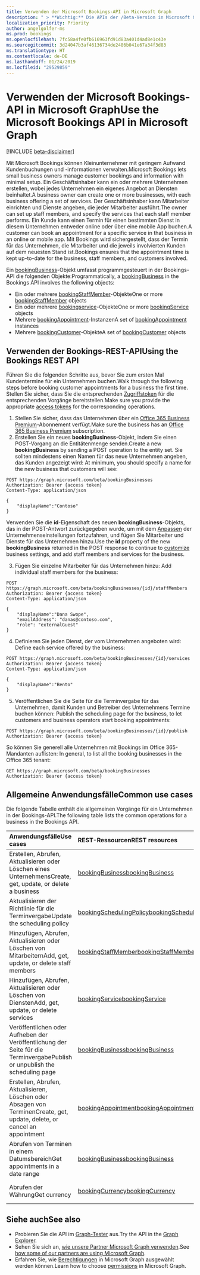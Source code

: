 ```yaml
---
title: Verwenden der Microsoft Bookings-API in Microsoft Graph
description: " > **Wichtig:** Die APIs der /Beta-Version in Microsoft Graph befinden sich in der Vorschau und können Änderungen unterliegen. Die Verwendung dieser APIs in Produktionsanwendungen wird nicht unterstützt."
localization_priority: Priority
author: angelgolfer-ms
ms.prod: bookings
ms.openlocfilehash: 7fc58a4fe0fb616963fd91d83a401d4ad8e1c43e
ms.sourcegitcommit: 3d24047b3af46136734de2486b041e67a34f3d83
ms.translationtype: HT
ms.contentlocale: de-DE
ms.lasthandoff: 01/24/2019
ms.locfileid: "29529859"
---
```

# <a name="use-the-microsoft-bookings-api-in-microsoft-graph"></a><span data-ttu-id="fbeb2-104">Verwenden der Microsoft Bookings-API in Microsoft Graph</span><span class="sxs-lookup"><span data-stu-id="fbeb2-104">Use the Microsoft Bookings API in Microsoft Graph</span></span>

 [!INCLUDE [beta-disclaimer](../../includes/beta-disclaimer.md)]
 
<span data-ttu-id="fbeb2-105">Mit Microsoft Bookings können Kleinunternehmer mit geringem Aufwand Kundenbuchungen und -informationen verwalten.</span><span class="sxs-lookup"><span data-stu-id="fbeb2-105">Microsoft Bookings lets small business owners manage customer bookings and information with minimal setup.</span></span> <span data-ttu-id="fbeb2-106">Ein Geschäftsinhaber kann ein oder mehrere Unternehmen erstellen, wobei jedes Unternehmen ein eigenes Angebot an Diensten beinhaltet.</span><span class="sxs-lookup"><span data-stu-id="fbeb2-106">A business owner can create one or more businesses, with each business offering a set of services.</span></span> <span data-ttu-id="fbeb2-107">Der Geschäftsinhaber kann Mitarbeiter einrichten und Dienste angeben, die jeder Mitarbeiter ausführt.</span><span class="sxs-lookup"><span data-stu-id="fbeb2-107">The owner can set up staff members, and specify the services that each staff member performs.</span></span> <span data-ttu-id="fbeb2-108">Ein Kunde kann einen Termin für einen bestimmten Dienst in diesem Unternehmen entweder online oder über eine mobile App buchen.</span><span class="sxs-lookup"><span data-stu-id="fbeb2-108">A customer can book an appointment for a specific service in that business in an online or mobile app.</span></span> <span data-ttu-id="fbeb2-109">Mit Bookings wird sichergestellt, dass der Termin für das Unternehmen, die Mitarbeiter und die jeweils involvierten Kunden auf dem neuesten Stand ist.</span><span class="sxs-lookup"><span data-stu-id="fbeb2-109">Bookings ensures that the appointment time is kept up-to-date for the business, staff members, and customers involved.</span></span>

<span data-ttu-id="fbeb2-110">Ein [bookingBusiness](bookingbusiness.md)-Objekt umfasst programmgesteuert in der Bookings-API die folgenden Objekte:</span><span class="sxs-lookup"><span data-stu-id="fbeb2-110">Programmatically, a [bookingBusiness](bookingbusiness.md) in the Bookings API involves the following objects:</span></span>
 
- <span data-ttu-id="fbeb2-111">Ein oder mehrere [bookingStaffMember](bookingstaffmember.md)-Objekte</span><span class="sxs-lookup"><span data-stu-id="fbeb2-111">One or more [bookingStaffMember](bookingstaffmember.md) objects</span></span>
- <span data-ttu-id="fbeb2-112">Ein oder mehrere [bookingservice](bookingservice.md)-Objekte</span><span class="sxs-lookup"><span data-stu-id="fbeb2-112">One or more [bookingService](bookingservice.md) objects</span></span>
- <span data-ttu-id="fbeb2-113">Mehrere [bookingAppointment](bookingappointment.md)-Instanzen</span><span class="sxs-lookup"><span data-stu-id="fbeb2-113">A set of [bookingAppointment](bookingappointment.md) instances</span></span>
- <span data-ttu-id="fbeb2-114">Mehrere [bookingCustomer](bookingcustomer.md)-Objekte</span><span class="sxs-lookup"><span data-stu-id="fbeb2-114">A set of [bookingCustomer](bookingcustomer.md) objects</span></span>

## <a name="using-the-bookings-rest-api"></a><span data-ttu-id="fbeb2-115">Verwenden der Bookings-REST-API</span><span class="sxs-lookup"><span data-stu-id="fbeb2-115">Using the Bookings REST API</span></span>

<span data-ttu-id="fbeb2-116">Führen Sie die folgenden Schritte aus, bevor Sie zum ersten Mal Kundentermine für ein Unternehmen buchen.</span><span class="sxs-lookup"><span data-stu-id="fbeb2-116">Walk through the following steps before booking customer appointments for a business the first time.</span></span> <span data-ttu-id="fbeb2-117">Stellen Sie sicher, dass Sie die entsprechenden [Zugriffstoken](/graph/auth-overview) für die entsprechenden Vorgänge bereitstellen.</span><span class="sxs-lookup"><span data-stu-id="fbeb2-117">Make sure you provide the appropriate [access tokens](/graph/auth-overview) for the corresponding operations.</span></span>

1. <span data-ttu-id="fbeb2-118">Stellen Sie sicher, dass das Unternehmen über ein [Office 365 Business Premium](https://products.office.com/de-DE/business/office-365-business-premium)-Abonnement verfügt.</span><span class="sxs-lookup"><span data-stu-id="fbeb2-118">Make sure the business has an [Office 365 Business Premium](https://products.office.com/de-DE/business/office-365-business-premium) subscription.</span></span>
2. <span data-ttu-id="fbeb2-119">Erstellen Sie ein neues **bookingBusiness**-Objekt, indem Sie einen POST-Vorgang an die Entitätenmenge senden.</span><span class="sxs-lookup"><span data-stu-id="fbeb2-119">Create a new **bookingBusiness** by sending a POST operation to the entity set.</span></span> <span data-ttu-id="fbeb2-120">Sie sollten mindestens einen Namen für das neue Unternehmen angeben, das Kunden angezeigt wird: <!-- { "blockType": "ignored" } --></span><span class="sxs-lookup"><span data-stu-id="fbeb2-120">At minimum, you should specify a name for the new business that customers will see: <!-- { "blockType": "ignored" } --></span></span>
```http
POST https://graph.microsoft.com/beta/bookingBusinesses
Authorization: Bearer {access token}
Content-Type: application/json

{
    "displayName":"Contoso"
}
```
<span data-ttu-id="fbeb2-121">Verwenden Sie die **id**-Eigenschaft des neuen **bookingBusiness**-Objekts, das in der POST-Antwort zurückgegeben wurde, um mit dem [Anpassen](../api/bookingbusiness-update.md) der Unternehmenseinstellungen fortzufahren, und fügen Sie Mitarbeiter und Dienste für das Unternehmen hinzu.</span><span class="sxs-lookup"><span data-stu-id="fbeb2-121">Use the **id** property of the new **bookingBusiness** returned in the POST response to continue to [customize](../api/bookingbusiness-update.md) business settings, and add staff members and services for the business.</span></span>

3. <span data-ttu-id="fbeb2-122">Fügen Sie einzelne Mitarbeiter für das Unternehmen hinzu: <!-- { "blockType": "ignored" } --></span><span class="sxs-lookup"><span data-stu-id="fbeb2-122">Add individual staff members for the business: <!-- { "blockType": "ignored" } --></span></span>
```http
POST https://graph.microsoft.com/beta/bookingBusinesses/{id}/staffMembers
Authorization: Bearer {access token}
Content-Type: application/json

{
    "displayName":"Dana Swope",
    "emailAddress": "danas@contoso.com",
    "role": "externalGuest"
}
```
4. <span data-ttu-id="fbeb2-123">Definieren Sie jeden Dienst, der vom Unternehmen angeboten wird: <!-- { "blockType": "ignored" } --></span><span class="sxs-lookup"><span data-stu-id="fbeb2-123">Define each service offered by the business: <!-- { "blockType": "ignored" } --></span></span>
```http
POST https://graph.microsoft.com/beta/bookingBusinesses/{id}/services
Authorization: Bearer {access token}
Content-Type: application/json

{
    "displayName":"Bento"
}
```
5. <span data-ttu-id="fbeb2-124">Veröffentlichen Sie die Seite für die Terminvergabe für das Unternehmen, damit Kunden und Betreiber des Unternehmens Termine buchen können: <!-- { "blockType": "ignored" } --></span><span class="sxs-lookup"><span data-stu-id="fbeb2-124">Publish the scheduling page for the business, to let customers and business operators start booking appointments: <!-- { "blockType": "ignored" } --></span></span>
```http
POST https://graph.microsoft.com/beta/bookingBusinesses/{id}/publish
Authorization: Bearer {access token}
```

<span data-ttu-id="fbeb2-125">So können Sie generell alle Unternehmen mit Bookings im Office 365-Mandanten auflisten: <!-- { "blockType": "ignored" } --></span><span class="sxs-lookup"><span data-stu-id="fbeb2-125">In general, to list all the booking businesses in the Office 365 tenant: <!-- { "blockType": "ignored" } --></span></span>
```http
GET https://graph.microsoft.com/beta/bookingBusinesses
Authorization: Bearer {access token}
```

## <a name="common-use-cases"></a><span data-ttu-id="fbeb2-126">Allgemeine Anwendungsfälle</span><span class="sxs-lookup"><span data-stu-id="fbeb2-126">Common use cases</span></span> 

<span data-ttu-id="fbeb2-127">Die folgende Tabelle enthält die allgemeinen Vorgänge für ein Unternehmen in der Bookings-API.</span><span class="sxs-lookup"><span data-stu-id="fbeb2-127">The following table lists the common operations for a business in the Bookings API.</span></span>

| <span data-ttu-id="fbeb2-128">Anwendungsfälle</span><span class="sxs-lookup"><span data-stu-id="fbeb2-128">Use cases</span></span>        | <span data-ttu-id="fbeb2-129">REST-Ressourcen</span><span class="sxs-lookup"><span data-stu-id="fbeb2-129">REST resources</span></span> | <span data-ttu-id="fbeb2-130">Siehe auch</span><span class="sxs-lookup"><span data-stu-id="fbeb2-130">See also</span></span> |
|:---------------|:--------|:----------|
| <span data-ttu-id="fbeb2-131">Erstellen, Abrufen, Aktualisieren oder Löschen eines Unternehmens</span><span class="sxs-lookup"><span data-stu-id="fbeb2-131">Create, get, update, or delete a business</span></span> | [<span data-ttu-id="fbeb2-132">bookingBusiness</span><span class="sxs-lookup"><span data-stu-id="fbeb2-132">bookingBusiness</span></span>](bookingbusiness.md) | [<span data-ttu-id="fbeb2-133">Methoden von bookingBusiness</span><span class="sxs-lookup"><span data-stu-id="fbeb2-133">Methods of bookingBusiness</span></span>](bookingbusiness.md#methods) |
| <span data-ttu-id="fbeb2-134">Aktualisieren der Richtlinie für die Terminvergabe</span><span class="sxs-lookup"><span data-stu-id="fbeb2-134">Update the scheduling policy</span></span> | [<span data-ttu-id="fbeb2-135">bookingSchedulingPolicy</span><span class="sxs-lookup"><span data-stu-id="fbeb2-135">bookingSchedulingPolicy</span></span>](bookingschedulingpolicy.md) | [<span data-ttu-id="fbeb2-136">Aktualisieren von bookingBusiness</span><span class="sxs-lookup"><span data-stu-id="fbeb2-136">Update a bookingBusiness</span></span>](../api/bookingbusiness-update.md) |
| <span data-ttu-id="fbeb2-137">Hinzufügen, Abrufen, Aktualisieren oder Löschen von Mitarbeitern</span><span class="sxs-lookup"><span data-stu-id="fbeb2-137">Add, get, update, or delete staff members</span></span> | [<span data-ttu-id="fbeb2-138">bookingStaffMember</span><span class="sxs-lookup"><span data-stu-id="fbeb2-138">bookingStaffMember</span></span>](bookingstaffmember.md) | [<span data-ttu-id="fbeb2-139">Methoden von bookingStaffMember</span><span class="sxs-lookup"><span data-stu-id="fbeb2-139">Methods of bookingStaffMember</span></span>](bookingstaffmember.md#methods)  |
| <span data-ttu-id="fbeb2-140">Hinzufügen, Abrufen, Aktualisieren oder Löschen von Diensten</span><span class="sxs-lookup"><span data-stu-id="fbeb2-140">Add, get, update, or delete services</span></span> | [<span data-ttu-id="fbeb2-141">bookingService</span><span class="sxs-lookup"><span data-stu-id="fbeb2-141">bookingService</span></span>](bookingservice.md) | [<span data-ttu-id="fbeb2-142">Methoden von bookingService</span><span class="sxs-lookup"><span data-stu-id="fbeb2-142">Methods of bookingService</span></span>](bookingservice.md#methods)  |
| <span data-ttu-id="fbeb2-143">Veröffentlichen oder Aufheben der Veröffentlichung der Seite für die Terminvergabe</span><span class="sxs-lookup"><span data-stu-id="fbeb2-143">Publish or unpublish the scheduling page</span></span> | [<span data-ttu-id="fbeb2-144">bookingBusiness</span><span class="sxs-lookup"><span data-stu-id="fbeb2-144">bookingBusiness</span></span>](bookingbusiness.md) | [<span data-ttu-id="fbeb2-145">publish</span><span class="sxs-lookup"><span data-stu-id="fbeb2-145">publish</span></span>](../api/bookingbusiness-publish.md) <br> [<span data-ttu-id="fbeb2-146">unpublish</span><span class="sxs-lookup"><span data-stu-id="fbeb2-146">unpublish</span></span>](../api/bookingbusiness-unpublish.md) |
| <span data-ttu-id="fbeb2-147">Erstellen, Abrufen, Aktualisieren, Löschen oder Absagen von Terminen</span><span class="sxs-lookup"><span data-stu-id="fbeb2-147">Create, get, update, delete, or cancel an appointment</span></span> | [<span data-ttu-id="fbeb2-148">bookingAppointment</span><span class="sxs-lookup"><span data-stu-id="fbeb2-148">bookingAppointment</span></span>](bookingappointment.md) | [<span data-ttu-id="fbeb2-149">Methoden von bookingAppointment</span><span class="sxs-lookup"><span data-stu-id="fbeb2-149">Methods of bookingAppointment</span></span>](bookingappointment.md#methods)  |
| <span data-ttu-id="fbeb2-150">Abrufen von Terminen in einem Datumsbereich</span><span class="sxs-lookup"><span data-stu-id="fbeb2-150">Get appointments in a date range</span></span> | [<span data-ttu-id="fbeb2-151">bookingBusiness</span><span class="sxs-lookup"><span data-stu-id="fbeb2-151">bookingBusiness</span></span>](bookingbusiness.md) | [<span data-ttu-id="fbeb2-152">Auflisten von Bookings für calendarView</span><span class="sxs-lookup"><span data-stu-id="fbeb2-152">List Bookings calendarView</span></span>](../api/bookingbusiness-list-calendarview.md) |
| <span data-ttu-id="fbeb2-153">Abrufen der Währung</span><span class="sxs-lookup"><span data-stu-id="fbeb2-153">Get currency</span></span> | [<span data-ttu-id="fbeb2-154">bookingCurrency</span><span class="sxs-lookup"><span data-stu-id="fbeb2-154">bookingCurrency</span></span>](bookingcurrency.md) | [<span data-ttu-id="fbeb2-155">Methoden von bookingCurrency</span><span class="sxs-lookup"><span data-stu-id="fbeb2-155">Methods of bookingCurrency</span></span>](bookingcurrency.md#methods) |


## <a name="see-also"></a><span data-ttu-id="fbeb2-156">Siehe auch</span><span class="sxs-lookup"><span data-stu-id="fbeb2-156">See also</span></span>

- <span data-ttu-id="fbeb2-157">Probieren Sie die API im [Graph-Tester](https://developer.microsoft.com/graph/graph-explorer) aus.</span><span class="sxs-lookup"><span data-stu-id="fbeb2-157">Try the API in the [Graph Explorer](https://developer.microsoft.com/graph/graph-explorer).</span></span>
- <span data-ttu-id="fbeb2-158">Sehen Sie sich an, [wie unsere Partner Microsoft Graph verwenden](https://developer.microsoft.com/graph/graph/examples#partners).</span><span class="sxs-lookup"><span data-stu-id="fbeb2-158">See [how some of our partners are using Microsoft Graph](https://developer.microsoft.com/graph/graph/examples#partners).</span></span>
- <span data-ttu-id="fbeb2-159">Erfahren Sie, wie [Berechtigungen](/graph/permissions-reference) in Microsoft Graph ausgewählt werden können.</span><span class="sxs-lookup"><span data-stu-id="fbeb2-159">Learn how to choose [permissions](/graph/permissions-reference) in Microsoft Graph.</span></span>
<!--
{
  "type": "#page.annotation",
  "suppressions": [
    "Error: /api-reference/beta/resources/booking-api-overview.md:\r\n      Exception processing links.\r\n    System.ArgumentException: Link Definition was null. Link text: !INCLUDE [beta-disclaimer](../../includes/beta-disclaimer.md)\r\n      at ApiDoctor.Validation.DocFile.get_LinkDestinations()\r\n      at ApiDoctor.Validation.DocSet.ValidateLinks(Boolean includeWarnings, String[] relativePathForFiles, IssueLogger issues, Boolean requireFilenameCaseMatch, Boolean printOrphanedFiles)"
  ]
}
-->
